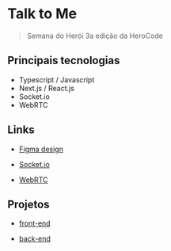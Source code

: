 # Talk to Me

> Semana do Herói 3a edição da HeroCode

## Principais tecnologias

- Typescript / Javascript
- Next.js / React.js
- Socket.io
- WebRTC

## Links

- [Figma design](https://www.figma.com/file/NIIwJcvsPIorvkGJpALbPC/Talk-to-me!?type=design&node-id=0-1&mode=design&t=GjEz4viuvDxtGjX9-0)

- [Socket.io](https://socket.io/docs/v4/)

- [WebRTC](https://webrtc.org/?hl=pt-br)

## Projetos

- [front-end](./frontend/README.md)

- [back-end](./backend/README.md)
